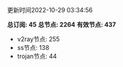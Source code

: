 更新时间2022-10-29 03:34:56

**总订阅: 45**
**总节点: 2264**
**有效节点: 437**
- v2ray节点: 255
- ss节点: 138
- trojan节点: 44
